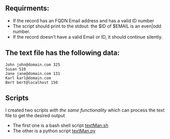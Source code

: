 ## Requirments:

* If the record has an FQDN Email address and has a valid ID number
* The script should print to the stdout: the $ID of $EMAIL is an even|odd number.
* If the record doesn't have a valid Email or ID, it should continue silently.

## The text file has the following data:

```
John john@domain.com 325
Susan 510
Jane jane@domain.com 131
Karl karl@domain.com
Bert bert@localhost 150
```

## Scripts

I created two scripts _with the same functionality_ which can process the text file to get the desired output
* The first one is a bash shell script [textMan.sh](./textMan.sh) 
* The other is a python script [textMan.py](./textMan.py)
